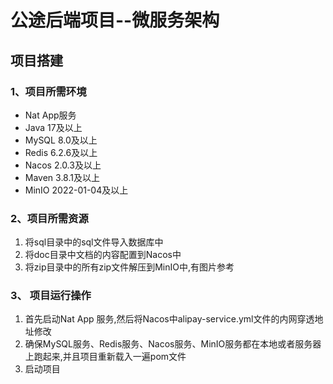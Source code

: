 # 公途后端项目--微服务架构
## 项目搭建
### 1、项目所需环境
* Nat App服务
* Java 17及以上
* MySQL 8.0及以上
* Redis 6.2.6及以上
* Nacos 2.0.3及以上
* Maven 3.8.1及以上
* MinIO 2022-01-04及以上

### 2、项目所需资源
1. 将sql目录中的sql文件导入数据库中
2. 将doc目录中文档的内容配置到Nacos中
3. 将zip目录中的所有zip文件解压到MinIO中,有图片参考

### 3、 项目运行操作
1. 首先启动Nat App 服务,然后将Nacos中alipay-service.yml文件的内网穿透地址修改
2. 确保MySQL服务、Redis服务、Nacos服务、MinIO服务都在本地或者服务器上跑起来,并且项目重新载入一遍pom文件
3. 启动项目